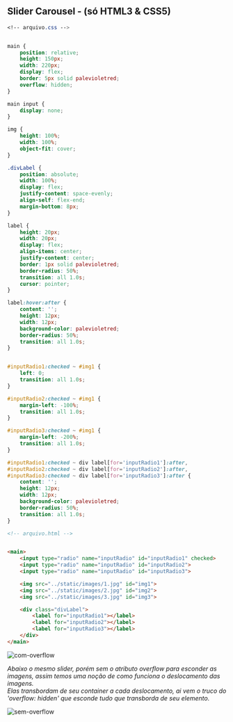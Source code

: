 ## Slider Carousel - (só HTML3 & CSS5) 

```css
<!-- arquivo.css -->


main {
    position: relative;
    height: 150px;
    width: 220px;
    display: flex;
    border: 5px solid palevioletred;
    overflow: hidden;
}

main input {
    display: none;
}

img {
    height: 100%;
    width: 100%;
    object-fit: cover;
}

.divLabel {
    position: absolute;
    width: 100%;
    display: flex;
    justify-content: space-evenly;
    align-self: flex-end;
    margin-bottom: 8px;
}

label {
    height: 20px;
    width: 20px;
    display: flex;
    align-items: center;
    justify-content: center;
    border: 1px solid palevioletred;
    border-radius: 50%;
    transition: all 1.0s;
    cursor: pointer;
}

label:hover:after {
    content: '';
    height: 12px;
    width: 12px;
    background-color: palevioletred;
    border-radius: 50%;
    transition: all 1.0s;
}


#inputRadio1:checked ~ #img1 {
    left: 0;
    transition: all 1.0s;
}

#inputRadio2:checked ~ #img1 {
    margin-left: -100%;
    transition: all 1.0s;
}

#inputRadio3:checked ~ #img1 {
    margin-left: -200%;
    transition: all 1.0s;
}

#inputRadio1:checked ~ div label[for='inputRadio1']:after,
#inputRadio2:checked ~ div label[for='inputRadio2']:after,
#inputRadio3:checked ~ div label[for='inputRadio3']:after {
    content: '';
    height: 12px;
    width: 12px;
    background-color: palevioletred;
    border-radius: 50%;
    transition: all 1.0s;
}
```

```html
<!-- arquivo.html -->


<main>
    <input type="radio" name="inputRadio" id="inputRadio1" checked>
    <input type="radio" name="inputRadio" id="inputRadio2">
    <input type="radio" name="inputRadio" id="inputRadio3">

    <img src="../static/images/1.jpg" id="img1">
    <img src="../static/images/2.jpg" id="img2">
    <img src="../static/images/3.jpg" id="img3">

    <div class="divLabel">
        <label for="inputRadio1"></label>
        <label for="inputRadio2"></label>
        <label for="inputRadio3"></label>
    </div>
</main>
```

![com-overflow](https://user-images.githubusercontent.com/69995549/160041871-789c80d5-456f-4eab-b23a-9f55aebff2a5.gif)
  
  
*_Abaixo o mesmo slider, porém sem o atributo overflow para esconder as imagens, assim temos uma noção de como funciona o deslocamento das imagens._*  
*_Elas transbordam de seu container a cada deslocamento, ai vem o truco do 'overflow: hidden' que esconde tudo que transborda de seu elemento_.*

![sem-overflow](https://user-images.githubusercontent.com/69995549/160042378-e8cbfe31-f3b4-4c21-9289-0392e1abd68e.gif)

